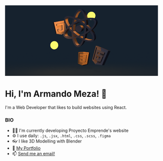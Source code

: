 ![banner](./banner.png)

# Hi, I'm Armando Meza! 👋

I'm a Web Developer that likes to build websites using React.

### BIO
 - 👷‍♂️ I'm currently developing Proyecto Emprende's website
 - ⚙️ I use daily: `.js`, `.jsx`, `.html`, `.css`, `.scss`, `.figma`
 - 👓 I like 3D Modelling with Blender
 - 📕 [My Portfolio](https://www.amezal.com)
 - 📫 [Send me an email!](mailto:armandomzlp@gmail.com)